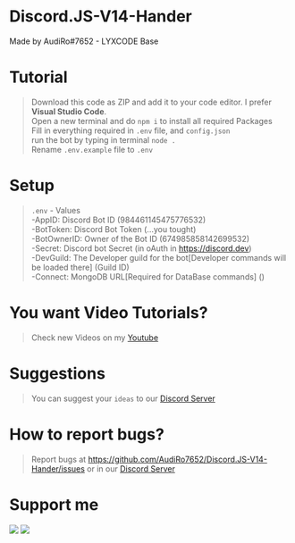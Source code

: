 # Discord.JS-V14-Hander

Made by AudiRo#7652 - LYXCODE Base

# Tutorial

> Download this code as ZIP and add it to your code editor. I prefer **Visual Studio Code**.<br />
> Open a new terminal and do `npm i` to install all required Packages<br />
> Fill in everything required in `.env` file, and `config.json`<br />
> run the bot by typing in terminal `node .`<br />
> Rename `.env.example` file to `.env`<br />

# Setup

> `.env` - Values<br />
> -AppID: Discord Bot ID (984461145475776532)<br />
> -BotToken: Discord Bot Token (...you tought)<br />
> -BotOwnerID: Owner of the Bot ID (674985858142699532)<br />
> -Secret: Discord bot Secret (in oAuth in https://discord.dev)<br />
> -DevGuild: The Developer guild for the bot[Developer commands will be loaded there] (Guild ID)<br />
> -Connect: MongoDB URL[Required for DataBase commands] ()<br />

# You want Video Tutorials?

> Check new Videos on my [Youtube](https://www.youtube.com/channel/UCmhda4mvoCyycUGoPG-8ihA)

# Suggestions

> You can suggest your `ideas` to our [Discord Server](https://site.tyrion.ml/discord)

# How to report bugs?

> Report bugs at https://github.com/AudiRo7652/Discord.JS-V14-Hander/issues or in our [Discord Server](https://dsc.gg/tyriondev)

# Support me

[![](https://www.paypalobjects.com/webstatic/icon/pp258.png)](https://paypal.me/audiro)
[![](https://uploads-ssl.webflow.com/5c14e387dab576fe667689cf/61e1116779fc0a9bd5bdbcc7_Frame%206.png)](https://ko-fi.com/audiro)
